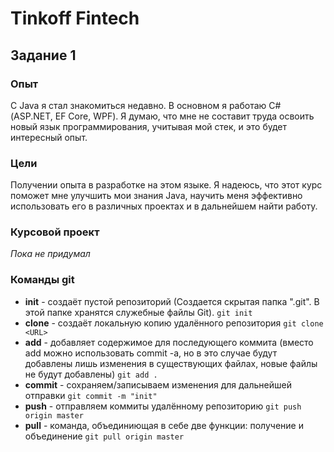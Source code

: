 # Tinkoff Fintech
## Задание 1
### Опыт
C Java я стал знакомиться недавно. В основном я работаю С# (ASP.NET, EF Core, WPF). 
Я думаю, что мне не составит труда освоить новый язык программирования, учитывая мой стек, и это
будет интересный опыт.
### Цели
Получении опыта в разработке на этом языке. Я надеюсь, что этот курс поможет мне улучшить мои
знания Java, научить меня эффективно использовать его в различных проектах и в дальнейшем найти работу.
### Курсовой проект
_Пока не придумал_
### Команды git
* **init** - создаёт пустой репозиторий (Создается скрытая папка ".git". В этой папке хранятся 
служебные файлы Git).
```git init```
* **clone** - создаёт локальную копию удалённого репозитория
```git clone <URL>```
* **add** - добавляет содержимое для последующего коммита 
(вместо add можно использовать commit -a, но в это случае будут добавлены 
лишь изменения в существующих файлах, новые файлы не будут добавлены) 
```git add .```
* **commit** - сохраняем/записываем изменения для дальнейшей отправки
```git commit -m "init"```
* **push** - отправляем коммиты удалённому репозиторию
```git push origin master```
* **pull** - команда, объединиющая в себе две функции: получение и объединение
```git pull origin master```